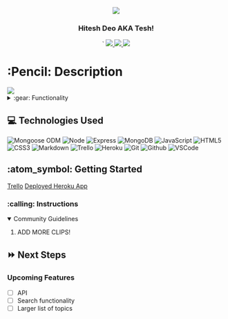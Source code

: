 <link rel="images" href="images">
<div align="center">
   <img src="https://i.imgur.com/06Tmvm3.jpg"/>
</div>

<div align="center">
  <h3>Hitesh Deo AKA Tesh!</h3>`                             
  <a href="https://github.com/tesh510"_target="_blank">
    <img src="https://img.shields.io/badge/-Portfolio:_tesh510.github.io-darkgreen?style=flat&logo=medium"/>
  </a>
  <a href="https://www.linkedin.com/in/tesh-deo94/" target="_blank">
    <img src="https://img.shields.io/badge/-linkedin.com/in/tesh-deo94-blue?style=flat&``logo=Linkedin&logoColor=white">
  </a> 
  <a href="hiteshdeo@yahoo.com" target="_blank">
    <img src="https://img.shields.io/badge/-hiteshdeo@yahoo.com-c14438?style=flat&logo=Gmail&``logoColor=white">
  </a>
</div>

<h1>:Pencil: Description</h1>
<img align="center"img src="https://i.imgur.com/hLCfOqI.png"</p>

<details>
<summary> :gear: Functionality</summary>

  | Description | Screenshot |
  |------------ | ------------|
  | <h3 align="center">Landing Page</h3> | <img src="https://i.imgur.com/boJ7O1q.png"/>
  | <h3 align="center">Library</h3> | <img src="https://i.imgur.com/bd6FnPP.jpg"/>
  | <h3 align="center">Add Clips</h3> | <img src="https://i.imgur.com/InzXDHa.png"/>
</details>


## :computer: Technologies Used

![Mongoose ODM](https://img.shields.io/badge/-Mongoose_ODM-333?style=flat&logo=mongodb)
![Node](https://img.shields.io/badge/-Node.js-333?style=flat&logo=node.js)
![Express](https://img.shields.io/badge/-Express-333?style=flat&logo=express)
![MongoDB](https://img.shields.io/badge/-MongoDB-333?style=flat&logo=mongodb)
![JavaScript](https://img.shields.io/badge/-JavaScript-333?style=flat&logo=javascript) 
![HTML5](https://img.shields.io/badge/-HTML5-333?style=flat&logo=html5)
![CSS3](https://img.shields.io/badge/-CSS-333?style=flat&logo=css3)
![Markdown](https://img.shields.io/badge/-Markdown-333?style=flat&logo=markdown)
![Trello](https://img.shields.io/badge/-Trello-333?style=flat&logo=trello) 
![Heroku](https://img.shields.io/badge/-Heroku-333?style=flat&logo=heroku)
![Git](https://img.shields.io/badge/-Git-333?style=flat&logo=git)
![Github](https://img.shields.io/badge/-GitHub-333?style=flat&logo=github)
![VSCode](https://img.shields.io/badge/-VS_Code-333?style=flat&logo=visualstudio) 


<h2> :atom_symbol: Getting Started </h2>
<a href="https://trello.com/b/OlIsti1V/clippy">Trello</a>
<a href="https://clippy22.herokuapp.com/">Deployed Heroku App</a>

<h3> :calling: Instructions </h3>
<details open>
  <summary>Community Guidelines</summary>
  <ol>
  <li>ADD MORE CLIPS!</li>
  </ol>
</details>

## :fast_forward: Next Steps   
### Upcoming Features
- [ ] API   
- [ ] Search functionality   
- [ ] Larger list of topics

